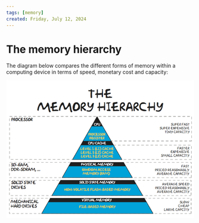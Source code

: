```yaml
---
tags: [memory]
created: Friday, July 12, 2024
---
```


# The memory hierarchy

The diagram below compares the different forms of memory within a computing
device in terms of speed, monetary cost and capacity:

![Memory hierarchy diagram](/static/Memory-Hierarchy.jpg)
